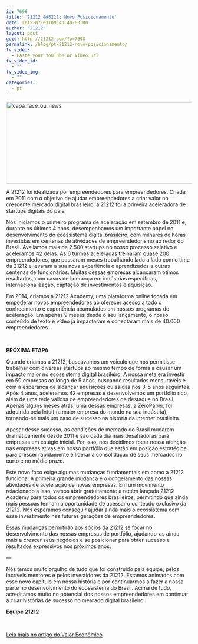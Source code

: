 ```yaml
---
id: 7698
title: '21212 &#8211; Novo Posicionamento'
date: 2015-07-01T09:43:40-03:00
author: "21212"
layout: post
guid: http://21212.com/?p=7698
permalink: /blog/pt/21212-novo-posicionamento/
fv_video:
  - Paste your YouTube or Vimeo url
fv_video_id:
  - ""
fv_video_img:
  - ""
categories:
  - pt
---
```

<img class="aligncenter wp-image-7696" src="{{ site.url }}/assets/wp-content/uploads/2015/07/capa_face_ou_news.png" alt="capa_face_ou_news" width="599" height="222" srcset="{{ site.url }}/assets/wp-content/uploads/2015/07/capa_face_ou_news.png 850w, {{ site.url }}/assets/wp-content/uploads/2015/07/capa_face_ou_news-300x111.png 300w" sizes="(max-width: 599px) 100vw, 599px" />

A 21212 foi idealizada por empreendedores para empreendedores. Criada em 2011 com o objetivo de ajudar empreendedores a criar valor no crescente mercado digital brasileiro, a 21212 foi a primeira aceleradora de startups digitais do país.

Nós iniciamos o primeiro programa de aceleração em setembro de 2011 e, durante os últimos 4 anos, desempenhamos um importante papel no desenvolvimento do ecossistema digital brasileiro, com milhares de horas investidas em centenas de atividades de empreendedorismo ao redor do Brasil. Avaliamos mais de 2.500 startups no nosso processo seletivo e aceleramos 42 delas. As 6 turmas aceleradas treinaram quase 200 empreendedores, que passaram meses trabalhando lado a lado com o time da 21212 e levaram a sua nova experiência e aprendizados a outras centenas de funcionários. Muitas dessas empresas alcançaram ótimos resultados, com casos de liderança em indústrias específicas, internacionalização, captação de investimentos e aquisição.

Em 2014, criamos a 21212 Academy, uma plataforma online focada em empoderar novos empreendedores ao oferecer acesso a todo o conhecimento e experiência acumulados em nossos programas de aceleração. Em apenas 9 meses desde o seu lançamento, o nosso conteúdo de texto e vídeo já impactaram e conectaram mais de 40.000 empreendedores.

&nbsp;

**PRÓXIMA ETAPA**

Quando criamos a 21212, buscávamos um veículo que nos permitisse trabalhar com diversas startups ao mesmo tempo de forma a causar um impacto maior no ecossistema digital brasileiro. A nossa meta era investir em 50 empresas ao longo de 5 anos, buscando resultados mensuráveis e com a esperança de alcançar aquisições ou saídas nos 3-5 anos seguintes. Após 4 anos, aceleramos 42 empresas e desenvolvemos um portfólio rico, além de uma rede valiosa de empreendedores de destaque no Brasil. Apenas alguns meses atrás, uma dessas empresas, a ZeroPaper, foi adquirida pela Intuit (a maior empresa do mundo na sua indústria), tornando-se mais um caso de sucesso na história da internet brasileira.

Apesar desse sucesso, as condições de mercado do Brasil mudaram dramaticamente desde 2011 e são cada dia mais desafiadoras para empresas em estágio inicial. Por isso, nós decidimos focar nossa atenção nas empresas ativas em nosso portfólio que estão em posição estratégica para crescer rapidamente e liderar a consolidação de seus mercados no curto e no médio prazo.

Este novo foco exige algumas mudanças fundamentais em como a 21212 funciona. A primeira grande mudança é o congelamento das nossas atividades de aceleração de novas empresas. Em um movimento relacionado a isso, vamos abrir gratuitamente a recém lançada 21212 Academy para todos os empreendedores brasileiros, permitindo que ainda mais pessoas tenham a oportunidade de acessar o conteúdo exclusivo da 21212. Nós esperamos conseguir ajudar ainda mais o ecossistema com esse investimento nas futuras gerações de empreendedores.

Essas mudanças permitirão aos sócios da 21212 se focar no desenvolvimento das nossas empresas de portfólio, ajudando-as ainda mais a crescer seus negócios e se posicionar para obter sucesso e resultados expressivos nos próximos anos.

&#8212;

Nós temos muito orgulho de tudo que foi construído pela equipe, pelos incríveis mentores e pelos investidores da 21212. Estamos animados com esse novo capítulo em nossa história e por continuarmos a fazer a nossa parte no desenvolvimento do ecossistema do Brasil. Acima de tudo, acreditamos muito no potencial dos nossos empreendedores em continuar a criar histórias de sucesso no mercado digital brasileiro.

**Equipe 21212**

&nbsp;

<a href="http://www.valor.com.br/empresas/4117104/aceleradora-de-startups-carioca-passa-se-concentrar-em-gestao" target="_blank">Leia mais no artigo do Valor Econômico</a>